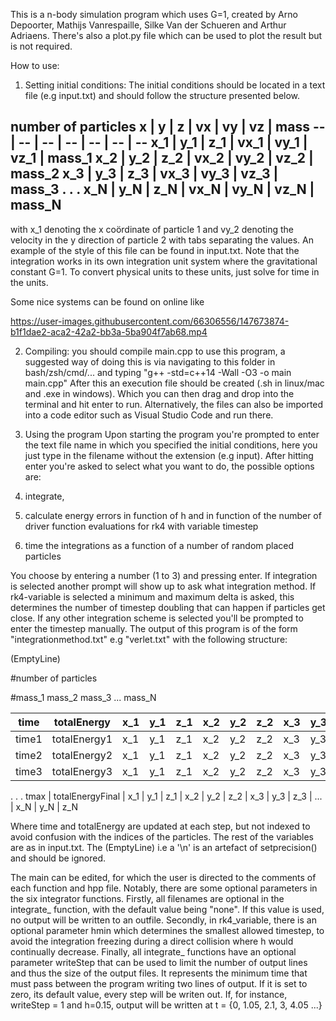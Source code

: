 This is a n-body simulation program which uses G=1, created by Arno Depoorter, Mathijs Vanrespaille, Silke Van der Schueren and Arthur Adriaens. There's also a plot.py file which can be used to plot the result but is not required.

How to use:

1. Setting initial conditions:
The initial conditions should be located in  a text file (e.g input.txt) and should follow the structure presented below.


number of particles
x | y | z | vx | vy | vz | mass
-- | -- | -- | -- | -- | -- | --
x_1 | y_1 | z_1 | vx_1 | vy_1 | vz_1 | mass_1
x_2 | y_2 | z_2 | vx_2 | vy_2 | vz_2 | mass_2
x_3 | y_3 | z_3 | vx_3 | vy_3 | vz_3 | mass_3
.
.
.
x_N | y_N | z_N | vx_N | vy_N | vz_N | mass_N
---

with x_1 denoting the x coördinate of particle 1 and vy_2 denoting the velocity in the y direction of particle 2 with tabs separating the values. An example of the style of this file can be found in input.txt.
Note that the integration works in its own integration unit system where the gravitational constant G=1. To convert physical units to these units, just solve for time in the units.

Some nice systems can be found on online like

https://user-images.githubusercontent.com/66306556/147673874-b1f1dae2-aca2-42a2-bb3a-5ba904f7ab68.mp4



2. Compiling:
you should compile main.cpp to use this program, a suggested way of doing this is via navigating to this folder in bash/zsh/cmd/... and typing
"g++ -std=c++14 -Wall -O3 -o main main.cpp"
After this an execution file should be created (.sh in linux/mac and .exe in windows). Which you can then drag and drop into the terminal and hit enter to run.
Alternatively, the files can also be imported into a code editor such as Visual Studio Code and run there. 

3. Using the program
Upon starting the program you're prompted to enter the text file name in which you specified the initial conditions, here you just type in the filename without the extension (e.g input). After hitting enter you're asked to select what you want to do, the possible options are:

1. integrate, 
2. calculate energy errors in function of h and in function of the number of driver function evaluations for rk4 with variable timestep
3. time the integrations as a function of a number of random placed particles

You choose by entering a number (1 to 3) and pressing enter. If integration is selected another prompt will show up to ask what integration method. If rk4-variable is selected a minimum and maximum delta is asked, this determines the number of timestep doubling that can happen if particles get close. 
If any other integration scheme is selected you'll be prompted to enter the timestep manually. 
The output of this program is of the form "integrationmethod.txt" e.g "verlet.txt" with the following structure:

(EmptyLine)

#number of particles

#mass_1 mass_2 mass_3 ... mass_N

time | totalEnergy | x_1 | y_1 | z_1 | x_2 | y_2 | z_2 | x_3 | y_3 | z_3 | ... | x_N | y_N | z_N
-- | -- | -- | -- | -- | -- | -- | -- | -- | -- | -- | -- | -- | -- | -- |
time1 | totalEnergy1 | x_1 | y_1 | z_1 | x_2 | y_2 | z_2 | x_3 | y_3 | z_3 | ... | x_N | y_N | z_N
time2 | totalEnergy2 | x_1 | y_1 | z_1 | x_2 | y_2 | z_2 | x_3 | y_3 | z_3 | ... | x_N | y_N | z_N
time3 | totalEnergy3 | x_1 | y_1 | z_1 | x_2 | y_2 | z_2 | x_3 | y_3 | z_3 | ... | x_N | y_N | z_N
.
.
.
tmax | totalEnergyFinal | x_1 | y_1 | z_1 | x_2 | y_2 | z_2 | x_3 | y_3 | z_3 | ... | x_N | y_N | z_N

Where time and totalEnergy are updated at each step, but not indexed to avoid confusion with the indices of the particles. The rest of the variables are as in input.txt. The (EmptyLine) i.e a '\n' is an artefact of setprecision() and should be ignored.

The main can be edited, for which the user is directed to the comments of each function and hpp file. Notably, there are some optional parameters in the six integrator functions.
Firstly, all filenames are optional in the integrate_ function, with the default value being "none". If this value is used, no output will be written to an outfile. 
Secondly, in rk4_variable, there is an optional parameter hmin which determines the smallest allowed timestep, to avoid the integration freezing during a direct collision where h would continually decrease. 
Finally, all integrate_ functions have an optional parameter writeStep that can be used to limit the number of output lines and thus the size of the output files. It represents the minimum time that must pass between the program writing two lines of output. If it is set to zero, its default value, every step will be writen out. If, for instance, writeStep = 1 and h=0.15, output will be written at t = {0, 1.05, 2.1, 3, 4.05 ...}
